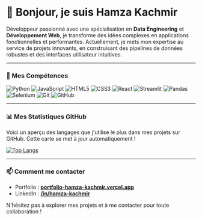 # 👋 Bonjour, je suis Hamza Kachmir

Développeur passionné avec une spécialisation en **Data Engineering** et **Développement Web**, je transforme des idées complexes en applications fonctionnelles et performantes. Actuellement, je mets mon expertise au service de projets innovants, en construisant des pipelines de données robustes et des interfaces utilisateur intuitives.

---

### 🚀 Mes Compétences

![Python](https://img.shields.io/badge/Python-3776AB?style=for-the-badge&logo=python&logoColor=white)
![JavaScript](https://img.shields.io/badge/JavaScript-F7DF1E?style=for-the-badge&logo=javascript&logoColor=black)
![HTML5](https://img.shields.io/badge/HTML5-E34F26?style=for-the-badge&logo=html5&logoColor=white)
![CSS3](https://img.shields.io/badge/CSS3-1572B6?style=for-the-badge&logo=css3&logoColor=white)
![React](https://img.shields.io/badge/React-20232A?style=for-the-badge&logo=react&logoColor=61DAFB)
![Streamlit](https://img.shields.io/badge/Streamlit-FF4B4B?style=for-the-badge&logo=streamlit&logoColor=white)
![Pandas](https://img.shields.io/badge/Pandas-150458?style=for-the-badge&logo=pandas&logoColor=white)
![Selenium](https://img.shields.io/badge/Selenium-43B02A?style=for-the-badge&logo=selenium&logoColor=white)
![Git](https://img.shields.io/badge/Git-F05032?style=for-the-badge&logo=git&logoColor=white)
![GitHub](https://img.shields.io/badge/GitHub-181717?style=for-the-badge&logo=github&logoColor=white)

---

### 📊 Mes Statistiques GitHub

Voici un aperçu des langages que j'utilise le plus dans mes projets sur GitHub. Cette carte se met à jour automatiquement !

[![Top Langs](https://github-readme-stats.vercel.app/api/top-langs/?username=hamza-kachmir&layout=compact&theme=vision-friendly-dark&hide_border=true)](https://github.com/anuraghazra/github-readme-stats)

---

### 📫 Comment me contacter

- Portfolio : **[portfolio-hamza-kachmir.vercel.app](https://portfolio-hamza-kachmir.vercel.app/)**
- LinkedIn : **[/in/hamza-kachmir](https://www.linkedin.com/in/hamza-kachmir/)**

N'hésitez pas à explorer mes projets et à me contacter pour toute collaboration !

